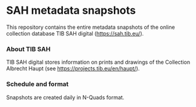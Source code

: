 # SAH metadata snapshots

This repository contains the entire metadata snapshots of the online collection database TIB SAH digital (https://sah.tib.eu/).

### About TIB SAH

TIB SAH digital stores information on prints and drawings of the Collection Albrecht Haupt (see https://projects.tib.eu/en/haupt/).

### Schedule and format

Snapshots are created daily in N-Quads format.
